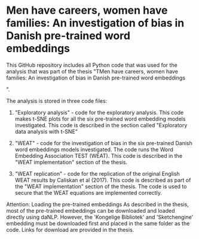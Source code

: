 # Men have careers, women have families: An investigation of bias in Danish pre-trained word embeddings


This GitHub repository includes all Python code that was used for the analysis that was part of the thesis "TMen have careers, women have families: 
An investigation of bias in Danish 
pre-trained word embeddings

".

The analysis is stored in three code files:
1) "Exploratory analysis" - code for the exploratory analysis. This code makes t-SNE plots for all the six pre-trained word embedding models investigated. This code is described in the section called "Exploratory data analysis with t-SNE"

2) "WEAT" - code for the investigation of bias in the six pre-trained Danish word embeddings models investigated. The code runs the Word Embedding Association TEST (WEAT). This code is described in the "WEAT implementation" section of the thesis.

3) "WEAT replication" - code for the replication of the original English WEAT results by Caliskan et al (2017). This code is described as part of the "WEAT implementation" section of the thesis. The code is used to secure that the WEAT equations are implemented correctly.


Attention: Loading the pre-trained embeddings
As described in the thesis, most of the pre-trained embeddings can be downloaded and loaded directly using daNLP. However, the 'Kongelige Bibliotek' and 'Sketchengine' embedding must be downloaded first and placed in the same folder as the code. Links for download are provided in the thesis.
